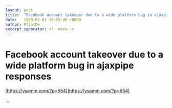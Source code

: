 ```yaml
---
layout: post
title:  "Facebook account takeover due to a wide platform bug in ajaxpipe responses"
date:   1990-01-01 19:55:00 +0000
author: PfiatDe
excerpt_separator: <!--more-->
---
```


# Facebook account takeover due to a wide platform bug in ajaxpipe responses

[https://ysamm.com/?p=654](https://ysamm.com/?p=654)

...
<!--more-->
